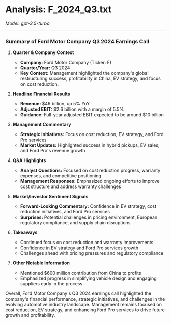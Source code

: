 # Analysis: F_2024_Q3.txt

*Model: gpt-3.5-turbo*

---

### Summary of Ford Motor Company Q3 2024 Earnings Call

1. **Quarter & Company Context**
   - **Company:** Ford Motor Company (Ticker: F)
   - **Quarter/Year:** Q3 2024
   - **Key Context:** Management highlighted the company's global restructuring success, profitability in China, EV strategy, and focus on cost reduction.

2. **Headline Financial Results**
   - **Revenue:** $46 billion, up 5% YoY
   - **Adjusted EBIT:** $2.6 billion with a margin of 5.5%
   - **Guidance:** Full-year adjusted EBIT expected to be around $10 billion

3. **Management Commentary**
   - **Strategic Initiatives:** Focus on cost reduction, EV strategy, and Ford Pro services
   - **Market Updates:** Highlighted success in hybrid pickups, EV sales, and Ford Pro's revenue growth

4. **Q&A Highlights**
   - **Analyst Questions:** Focused on cost reduction progress, warranty expenses, and competitive positioning
   - **Management Responses:** Emphasized ongoing efforts to improve cost structure and address warranty challenges

5. **Market/Investor Sentiment Signals**
   - **Forward-Looking Commentary:** Confidence in EV strategy, cost reduction initiatives, and Ford Pro services
   - **Surprises:** Potential challenges in pricing environment, European regulatory compliance, and supply chain disruptions

6. **Takeaways**
   - Continued focus on cost reduction and warranty improvements
   - Confidence in EV strategy and Ford Pro services growth
   - Challenges ahead with pricing pressures and regulatory compliance

7. **Other Notable Information**
   - Mentioned $600 million contribution from China to profits
   - Emphasized progress in simplifying vehicle design and engaging suppliers early in the process

Overall, Ford Motor Company's Q3 2024 earnings call highlighted the company's financial performance, strategic initiatives, and challenges in the evolving automotive industry landscape. Management remains focused on cost reduction, EV strategy, and enhancing Ford Pro services to drive future growth and profitability.